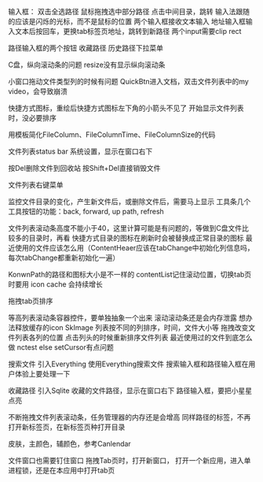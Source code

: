 输入框：
    双击全选路径
    鼠标拖拽选中部分路径
    点击中间目录，跳转
    输入法跟随的应该是闪烁的光标，而不是鼠标的位置
    两个输入框接收文本输入
    地址输入框输入文本后按回车，更换tab标签页地址，跳转到新路径
    两个input需要clip rect

路径输入框的两个按钮
    收藏路径
    历史路径下拉菜单

C盘，纵向滚动条的问题
resize没有显示纵向滚动条



小窗口拖动文件类型列的时候有问题
QuickBtn进入文档，双击文件列表中的my video，会导致崩溃

快捷方式图标，重绘后快捷方式图标左下角的小箭头不见了
开始显示文件列表时，没必要排序

用模板简化FileColumn、FileColumnTime、FileColumnSize的代码

文件列表status bar
系统设置，显示在窗口右下

按Del删除文件到回收站
按Shift+Del直接销毁文件

文件列表右键菜单

监控文件目录的变化，产生新文件后，或删除文件后，需要马上显示
工具条几个工具按钮的功能：back, forward, up path, refresh

文件列表滚动条高度不能小于40，这里计算可能是有问题的，等做到C盘文件比较多的目录时，再看
快捷方式目录的图标在刷新时会被替换成正常目录的图标
最近使用的文件应该怎么用（ContentHeaer应该在tabChange中初始化列信息吗，每次tabChange都重新初始化一遍）


KonwnPath的路径和图标大小是不一样的
contentList记住滚动位置，切换tab页时要用
icon cache 会持续增长

拖拽tab页排序

等高列表滚动条容器控件，要单独抽象一个出来
滚动滚动条还是会内存泄露
想办法释放缓存的icon SkImage
列表按不同的列排序，时间，文件大小等
拖拽改变文件列表各列的位置
点击列头的时候重新排序文件列表
最近使用过的文件到底怎么做
nctest else setCursor有点问题

搜索文件
    引入Everything
    使用Everything搜索文件
    搜索输入框和路径输入框在用户体验上要处理一下

收藏路径
    引入Sqlite
    收藏的文件路径，显示在窗口右下
    路径输入框，要把小星星点亮

不断拖拽文件列表滚动条，任务管理器的内存还是会增高
同样路径的标签，不再打开新标签页，在新标签页种打开目录

皮肤，主颜色，辅颜色，参考Canlendar

文件窗口也需要钉住窗口
拖拽Tab页时，打开新窗口，
打开一个新应用，进入单进程锁，还是在本应用中打开tab页